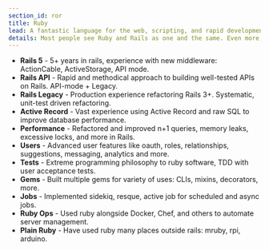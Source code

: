 ```yaml
---
section_id: ror
title: Ruby
lead: A fantastic language for the web, scripting, and rapid development.
details: Most people see Ruby and Rails as one and the same. Even more, most developers see Ruby as a tool for the web, but it's so much more. Since 2012, I've been using Ruby for web development, automation, research, and fun.
---
```


* **Rails 5** - 5+ years in rails, experience with new middleware: ActionCable, ActiveStorage, API mode.
* **Rails API** - Rapid and methodical approach to building well-tested APIs on Rails. API-mode + Legacy. 
* **Rails Legacy** - Production experience refactoring Rails 3+. Systematic, unit-test driven refactoring. 
* **Active Record** - Vast experience using Active Record and raw SQL to improve database performance. 
* **Performance** - Refactored and improved n+1 queries, memory leaks, excessive locks, and more in Rails.
* **Users** - Advanced user features like oauth, roles, relationships, suggestions, messaging, analytics and more. 
* **Tests** - Extreme programming philosophy to ruby software, TDD with user acceptance tests. 
* **Gems** - Built multiple gems for variety of uses: CLIs, mixins, decorators, more. 
* **Jobs** - Implemented sidekiq, resque, active job for scheduled and async jobs.
* **Ruby Ops** - Used ruby alongside Docker, Chef, and others to automate server management.
* **Plain Ruby** - Have used ruby many places outside rails: mruby, rpi, arduino.



